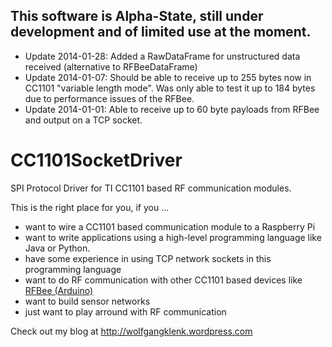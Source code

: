 This software is Alpha-State, still under development and of limited use at the moment.
---------------------------------------------------------------------------------------
* Update 2014-01-28: Added a RawDataFrame for unstructured data received (alternative to RFBeeDataFrame)
* Update 2014-01-07: Should be able to receive up to 255 bytes now in CC1101 "variable length mode". Was only able to test it up to 184 bytes due to performance issues of the RFBee.
* Update 2014-01-01: Able to receive up to 60 byte payloads from RFBee and output on a TCP socket.

CC1101SocketDriver
==================

SPI Protocol Driver for TI CC1101 based RF communication modules.

This is the right place for you, if you ...

* want to wire a CC1101 based communication module to a Raspberry Pi
* want to write applications using a high-level programming language like Java or Python.
* have some experience in using TCP network sockets in this programming language
* want to do RF communication with other CC1101 based devices like [RFBee (Arduino)](https://github.com/Seeed-Studio/RFBee)
* want to build sensor networks
* just want to play arround with RF communication

Check out my blog at http://wolfgangklenk.wordpress.com


